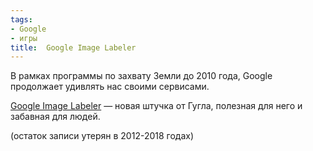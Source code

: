 ```yaml
---
tags:
- Google
- игры
title:  Google Image Labeler
---
```


В рамках программы по захвату Земли до 2010 года, Google продолжает
удивлять нас своими сервисами.

[Google Image Labeler][] — новая штучка от Гугла, полезная для него и
забавная для людей.

(остаток записи утерян в 2012-2018 годах)

  [Google Image Labeler]: http://images.google.com/imagelabeler/

